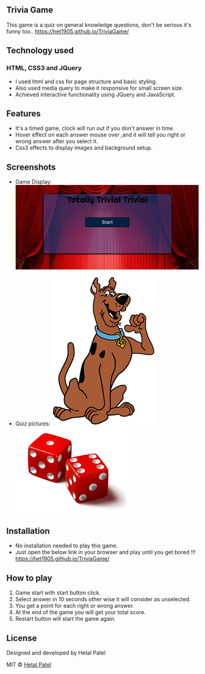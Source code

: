 ## Trivia Game 
 This game is a quiz on general knowledge questions, don't be serious it's funny too..
 https://het1905.github.io/TriviaGame/

## Technology used

### HTML, CSS3 and JQuery
* I used html and css for page structure and basic styling. 
* Also used media query to make it responsive for small screen size.
* Achieved interactive functionality using JQuery and JavaScript.

## Features
* It's a timed game, clock will run out if you don't answer in time.  
* Hover effect on each answer mouse over ,and it will tell you right or wrong answer after you select it.
* Css3 effects to display images and background setup.

## Screenshots
* Game Display: 
![alt text](https://github.com/HET1905/TriviaGame/blob/master/assets/images/TriviaGame.png "Game Lookup")

* Quiz pictures:
![alt text](https://github.com/HET1905/TriviaGame/blob/master/assets/images/Scoobydoo.jpg "Scooby Doo")
![alt text](https://github.com/HET1905/TriviaGame/blob/master/assets/images/dice.jpg "Scooby Doo")

## Installation
* No installation needed to play this game. 
* Just open the below link in your browser and play until you get bored !!! 
  https://het1905.github.io/TriviaGame/

 ## How to play

 1. Game start with start button click.
 2. Select answer in 10 seconds other wise it will consider as unselected.
 3. You get a point for each right or wrong answer.
 4. At the end of the game you will get your total score.
 5. Restart button will start the game again.
 
## License
Designed and developed by Hetal Patel

MIT © [Hetal Patel]()
